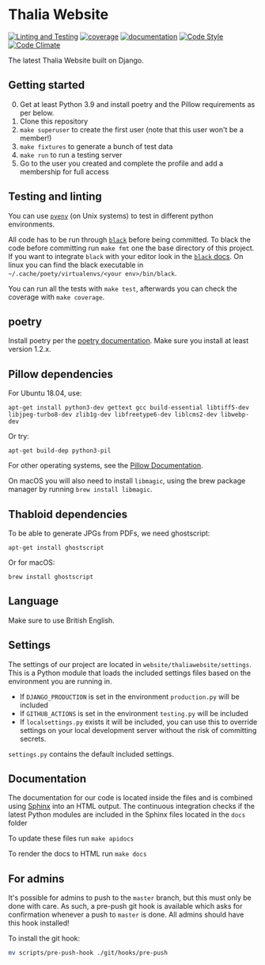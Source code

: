Thalia Website
==============

[![Linting and Testing](https://github.com/svthalia/concrexit/workflows/Linting%20and%20Testing/badge.svg)](https://github.com/svthalia/concrexit/actions)
[![coverage](https://img.shields.io/badge/coverage-view-important)](https://thalia-coverage.s3.amazonaws.com/master/index.html)
[![documentation](https://img.shields.io/badge/documentation-view-blueviolet)](https://thalia-documentation.s3.amazonaws.com/master/index.html)
[![Code Style](https://img.shields.io/badge/code%20style-black-000000.svg)](https://github.com/psf/black)
[![Code Climate](https://codeclimate.com/github/svthalia/concrexit/badges/gpa.svg)](https://codeclimate.com/github/svthalia/concrexit)

The latest Thalia Website built on Django.

Getting started
---------------

0. Get at least Python 3.9 and install poetry and the Pillow requirements as per below.
1. Clone this repository
2. `make superuser` to create the first user (note that this user won't be a member!)
3. `make fixtures` to generate a bunch of test data
4. `make run` to run a testing server
5. Go to the user you created and complete the profile and add a membership for full access

Testing and linting
-------------------

You can use [`pyenv`](https://github.com/pyenv/pyenv) (on Unix systems) to test in different python
environments.

All code has to be run through [`black`](https://github.com/psf/black) before being committed. To black the code before committing run `make fmt` one the base directory of this project.
If you want to integrate `black` with your editor look in the [`black` docs](https://black.readthedocs.io/en/stable/editor_integration.html). On linux you can find the black executable in `~/.cache/poety/virtualenvs/<your env>/bin/black`.

You can run all the tests with `make test`, afterwards you can check the coverage with `make coverage`.

poetry
------

Install poetry per the [poetry documentation][poetry install]. Make sure you install at least version 1.2.x.

[poetry install]: https://python-poetry.org/docs/#installation

Pillow dependencies
-------------------

For Ubuntu 18.04, use:

    apt-get install python3-dev gettext gcc build-essential libtiff5-dev libjpeg-turbo8-dev zlib1g-dev libfreetype6-dev liblcms2-dev libwebp-dev

Or try:

    apt-get build-dep python3-pil

For other operating systems, see the [Pillow Documentation][pillow-install].


[pillow-install]: https://pillow.readthedocs.io/en/latest/installation.html


On macOS you will also need to install `libmagic`, using the brew package manager by running `brew install libmagic`.

Thabloid dependencies
---------------------

To be able to generate JPGs from PDFs, we need ghostscript:

    apt-get install ghostscript

Or for macOS:

    brew install ghostscript

Language
------------------

Make sure to use British English.

Settings
------------------

The settings of our project are located in `website/thaliawebsite/settings`.
This is a Python module that loads the included settings files based on the environment you are running in.

- If `DJANGO_PRODUCTION` is set in the environment `production.py` will be included
- If `GITHUB_ACTIONS` is set in the environment `testing.py` will be included
- If `localsettings.py` exists it will be included, you can use this to override settings on your local development server without the risk of committing secrets.

`settings.py` contains the default included settings.

Documentation
------------------

The documentation for our code is located inside the files and is combined using [Sphinx](https://www.sphinx-doc.org/en/master/) into an HTML output.
The continuous integration checks if the latest Python modules are included in the Sphinx files located in the `docs` folder

To update these files run `make apidocs`

To render the docs to HTML run `make docs`

For admins
----------

It's possible for admins to push to the `master` branch, but this must only be
done with care. As such, a pre-push git hook is available which asks for confirmation
whenever a push to `master` is done. All admins should have this hook installed!

To install the git hook:
```bash
mv scripts/pre-push-hook ./git/hooks/pre-push
```
